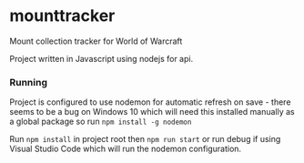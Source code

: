 # mounttracker
Mount collection tracker for World of Warcraft

Project written in Javascript using nodejs for api.

### Running
Project is configured to use nodemon for automatic refresh on save - there seems to be a bug on Windows 10 
which will need this installed manually as a global package so run ```npm install -g nodemon```

Run ```npm install``` in project root then ```npm run start``` or run debug if using Visual Studio Code which
will run the nodemon configuration.

